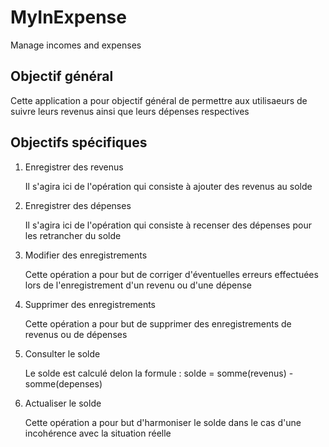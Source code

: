 # MyInExpense
Manage incomes and expenses

## Objectif général 
Cette application a pour objectif général de permettre aux utilisaeurs de suivre leurs revenus ainsi que leurs dépenses respectives

## Objectifs spécifiques
1. Enregistrer des revenus

    Il s'agira ici de l'opération qui consiste à ajouter des revenus au solde

2. Enregistrer des dépenses

    Il s'agira ici de l'opération qui consiste à recenser des dépenses pour les retrancher du solde

3. Modifier des enregistrements

    Cette opération a pour but de corriger d'éventuelles erreurs effectuées lors de l'enregistrement d'un revenu ou d'une dépense

4. Supprimer des enregistrements

    Cette opération a pour but de supprimer des enregistrements de revenus ou de dépenses

5. Consulter le solde

    Le solde est calculé delon la formule : solde = somme(revenus) - somme(depenses)

6. Actualiser le solde

    Cette opération a pour but d'harmoniser le solde dans le cas d'une incohérence avec la situation réelle
